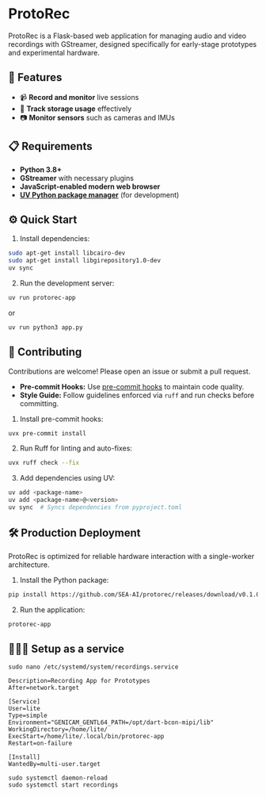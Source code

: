# ProtoRec

ProtoRec is a Flask-based web application for managing audio and video recordings with GStreamer, designed specifically for early-stage prototypes and experimental hardware.

## 🚀 Features

- 📹 **Record and monitor** live sessions
- 💾 **Track storage usage** effectively
- 📷 **Monitor sensors** such as cameras and IMUs

## 📋 Requirements

- **Python 3.8+**
- **GStreamer** with necessary plugins
- **JavaScript-enabled modern web browser**
- [**UV Python package manager**](https://docs.astral.sh/uv/getting-started/installation/) (for development)

## ⚙️ Quick Start

1. Install dependencies:


```bash
sudo apt-get install libcairo-dev
sudo apt-get install libgirepository1.0-dev
uv sync
```

2. Run the development server:

```bash
uv run protorec-app
```

or

```bash
uv run python3 app.py
```

## 💪 Contributing

Contributions are welcome! Please open an issue or submit a pull request.

- **Pre-commit Hooks:** Use [pre-commit hooks](https://pre-commit.com/) to maintain code quality.
- **Style Guide:** Follow guidelines enforced via `ruff` and run checks before committing.

1. Install pre-commit hooks:

```bash
uvx pre-commit install
```

2. Run Ruff for linting and auto-fixes:

```bash
uvx ruff check --fix
```

3. Add dependencies using UV:

```bash
uv add <package-name>
uv add <package-name>@<version>
uv sync  # Syncs dependencies from pyproject.toml
```

## 🛠️ Production Deployment

ProtoRec is optimized for reliable hardware interaction with a single-worker architecture.

1. Install the Python package:

```bash
pip install https://github.com/SEA-AI/protorec/releases/download/v0.1.0/protorec-0.1.0-py3-none-any.whl
```

2. Run the application:

```bash
protorec-app
```

## 👨🏻‍🔧 Setup as a service

```
sudo nano /etc/systemd/system/recordings.service
```

```
Description=Recording App for Prototypes
After=network.target

[Service]
User=lite
Type=simple
Environment="GENICAM_GENTL64_PATH=/opt/dart-bcon-mipi/lib"
WorkingDirectory=/home/lite/
ExecStart=/home/lite/.local/bin/protorec-app
Restart=on-failure

[Install]
WantedBy=multi-user.target
```

```
sudo systemctl daemon-reload
sudo systemctl start recordings
```